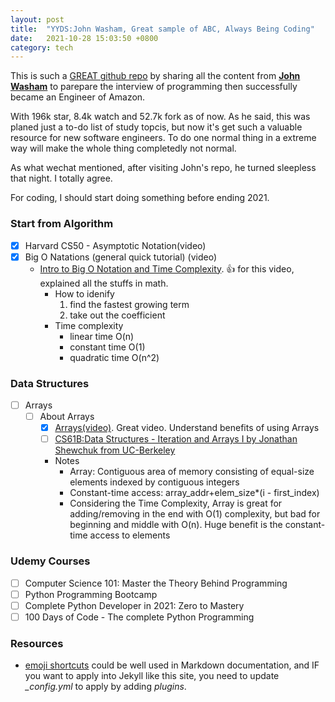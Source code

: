```yaml
---
layout: post
title:  "YYDS:John Washam, Great sample of ABC, Always Being Coding"
date:   2021-10-28 15:03:50 +0800
category: tech
---
```


This is such a [GREAT github repo](https://github.com/jwasham/coding-interview-university) by sharing all the content from [**John Washam**](https://github.com/jwasham) to parepare the interview of programming then successfully became an Engineer of Amazon.

With 196k star, 8.4k watch and 52.7k fork as of now. As he said, this was planed just a to-do list of study topcis, but now it's get such a valuable resource for new software engineers. To do one normal thing in a extreme way will make the whole thing completedly not normal.

As what wechat mentioned, after visiting John's repo, he turned sleepless that night. I totally agree.

For coding, I should start doing something before ending 2021.

### Start from Algorithm

- [x] Harvard CS50 - Asymptotic Notation(video)
- [x] Big O Natations (general quick tutorial) (video)
  - [Intro to Big O Notation and Time Complexity](https://www.youtube.com/watch?v=D6xkbGLQesk). :thumbsup: for this video, explained all the stuffs in math.
    - How to idenify
      1. find the fastest growing term
      2. take out the coefficient
    - Time complexity
      - linear time O(n)
      - constant time O(1)
      - quadratic time O(n^2)

### Data Structures

- [ ] Arrays
  - [ ] About Arrays
    - [x] [Arrays(video)](https://www.coursera.org/lecture/data-structures/arrays-OsBSF). Great video. Understand benefits of using Arrays
    - [ ] [CS61B:Data Structures - Iteration and Arrays I by Jonathan Shewchuk from UC-Berkeley](https://archive.org/details/ucberkeley_webcast_Wp8oiO_CZZE)
    - Notes
      - Array: Contiguous area of memory consisting of equal-size elements indexed by contiguous integers
      - Constant-time access: array_addr+elem_size*(i - first_index)
      - Considering the Time Complexity, Array is great for adding/removing in the end with O(1) complexity, but bad for beginning and middle with O(n). Huge benefit is the constant-time access to elements

### Udemy Courses

- [ ] Computer Science 101: Master the Theory Behind Programming
- [ ] Python Programming Bootcamp
- [ ] Complete Python Developer in 2021: Zero to Mastery
- [ ] 100 Days of Code - The complete Python Programming

### Resources

- [emoji shortcuts](https://github.com/ikatyang/emoji-cheat-sheet/blob/master/README.md) could be well used in Markdown documentation, and IF you want to apply into Jekyll like this site, you need to update *_config.yml* to apply by adding *plugins*.